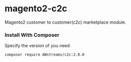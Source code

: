# magento2-c2c
Magento2 customer to customer(c2c) marketplace module.

### Install With Composer

Specify the version of you need

```composer require AWstreams/c2c:2.0.0```
